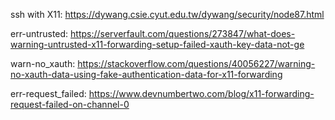 ssh with X11: https://dywang.csie.cyut.edu.tw/dywang/security/node87.html

err-untrusted: https://serverfault.com/questions/273847/what-does-warning-untrusted-x11-forwarding-setup-failed-xauth-key-data-not-ge

warn-no_xauth: https://stackoverflow.com/questions/40056227/warning-no-xauth-data-using-fake-authentication-data-for-x11-forwarding

err-request_failed: https://www.devnumbertwo.com/blog/x11-forwarding-request-failed-on-channel-0